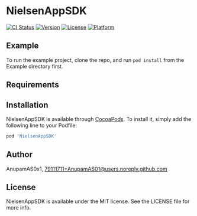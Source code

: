 # NielsenAppSDK

[![CI Status](https://img.shields.io/travis/AnupamAS0x1/NielsenAppSDK.svg?style=flat)](https://travis-ci.org/AnupamAS0x1/NielsenAppSDK)
[![Version](https://img.shields.io/cocoapods/v/NielsenAppSDK.svg?style=flat)](https://cocoapods.org/pods/NielsenAppSDK)
[![License](https://img.shields.io/cocoapods/l/NielsenAppSDK.svg?style=flat)](https://cocoapods.org/pods/NielsenAppSDK)
[![Platform](https://img.shields.io/cocoapods/p/NielsenAppSDK.svg?style=flat)](https://cocoapods.org/pods/NielsenAppSDK)

## Example

To run the example project, clone the repo, and run `pod install` from the Example directory first.

## Requirements

## Installation

NielsenAppSDK is available through [CocoaPods](https://cocoapods.org). To install
it, simply add the following line to your Podfile:

```ruby
pod 'NielsenAppSDK'
```

## Author

AnupamAS0x1, 79111711+AnupamAS01@users.noreply.github.com

## License

NielsenAppSDK is available under the MIT license. See the LICENSE file for more info.
